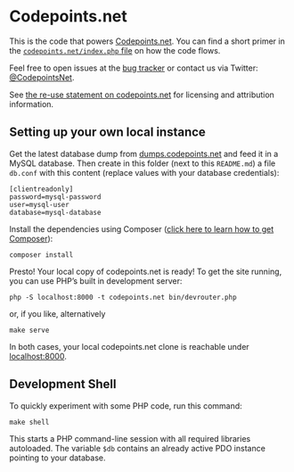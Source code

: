 Codepoints.net
==============

This is the code that powers [Codepoints.net](https://codepoints.net). You can
find a short primer in the [`codepoints.net/index.php`
file](https://github.com/Boldewyn/Codepoints.net/blob/master/codepoints.net/index.php)
on how the code flows.

Feel free to open issues at the [bug
tracker](https://github.com/Boldewyn/Codepoints.net/issues) or contact us via
Twitter: [@CodepointsNet](https://twitter.com/CodepointsNet).

See [the re-use statement on
codepoints.net](https://codepoints.net/about#this_site) for licensing and
attribution information.

Setting up your own local instance
----------------------------------

Get the latest database dump from
[dumps.codepoints.net](https://dumps.codepoints.net) and feed it in a MySQL
database. Then create in this folder (next to this `README.md`) a file
`db.conf` with this content (replace values with your database credentials):

    [clientreadonly]
    password=mysql-password
    user=mysql-user
    database=mysql-database

Install the dependencies using Composer ([click here to learn how to get
Composer](https://getcomposer.org/doc/00-intro.md#installation-linux-unix-macos)):

    composer install

Presto! Your local copy of codepoints.net is ready! To get the site running,
you can use PHP’s built in development server:

    php -S localhost:8000 -t codepoints.net bin/devrouter.php

or, if you like, alternatively

    make serve

In both cases, your local codepoints.net clone is reachable under
[localhost:8000](http://localhost:8000).

Development Shell
-----------------

To quickly experiment with some PHP code, run this command:

    make shell

This starts a PHP command-line session with all required libraries autoloaded.
The variable `$db` contains an already active PDO instance pointing to your
database.
